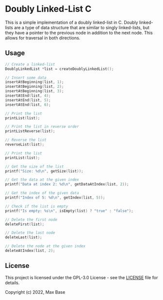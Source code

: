 # Doubly Linked-List C

This is a simple implementation of a doubly linked-list in C. Doubly linked-lists are a type of data structure that are similar to singly linked-lists, but they have a pointer to the previous node in addition to the next node. This allows for traversal in both directions.

## Usage

```c
// Create a linked-list
DoublyLinkedList *list = createDoublyLinkedList();

// Insert some data
insertAtBeginning(list, 1);
insertAtBeginning(list, 2);
insertAtBeginning(list, 3);
insertAtEnd(list, 4);
insertAtEnd(list, 5);
insertAtEnd(list, 6);

// Print the list
printList(list);

// Print the list in reverse order
printListReverse(list);

// Reverse the list
reverseList(list);

// Print the list
printList(list);

// Get the size of the list
printf("Size: %d\n", getSize(list));

// Get the data at the given index
printf("Data at index 2: %d\n", getDataAtIndex(list, 2));

// Get the index of the given data
printf("Index of 5: %d\n", getIndex(list, 5));

// Check if the list is empty
printf("Is empty: %s\n", isEmpty(list) ? "true" : "false");

// Delete the first node
deleteFirst(list);

// Delete the last node
deleteLast(list);

// Delete the node at the given index
deleteAtIndex(list, 2);
```

## License

This project is licensed under the GPL-3.0 License - see the [LICENSE](LICENSE) file for details.

Copyright (c) 2022, Max Base
